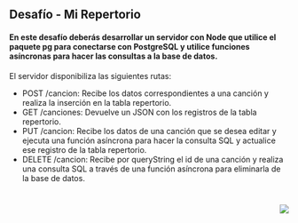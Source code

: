 ## Desafío - Mi Repertorio

#### En este desafío deberás desarrollar un servidor con Node que utilice el paquete pg para conectarse con PostgreSQL y utilice funciones asíncronas para hacer las consultas a la base de datos.

El servidor disponibiliza las siguientes rutas:

- POST /cancion: Recibe los datos correspondientes a una canción y realiza la inserción en la tabla repertorio.
- GET /canciones: Devuelve un JSON con los registros de la tabla repertorio.
- PUT /cancion: Recibe los datos de una canción que se desea editar y ejecuta una función asíncrona para hacer la consulta SQL y actualice ese registro de la tabla repertorio.
- DELETE /cancion: Recibe por queryString el id de una canción y realiza una consulta SQL a través de una función asíncrona para eliminarla de la base de datos.

<h1 align="end">
  <img src="https://i.ibb.co/qJQStP7/captura.png">
</h1>
